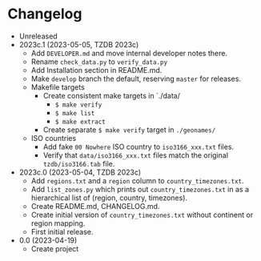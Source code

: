 # Changelog

* Unreleased
* 2023c.1 (2023-05-05, TZDB 2023c)
    * Add `DEVELOPER.md` and move internal developer notes there.
    * Rename `check_data.py` to `verify_data.py`
    * Add Installation section in README.md.
    * Make `develop` branch the default, reserving `master` for releases.
    * Makefile targets
        * Create consistent make targets in `./data/
            * `$ make verify`
            * `$ make list`
            * `$ make extract`
        * Create separate `$ make verify` target in `./geonames/`
    * ISO countries
        * Add fake `00 Nowhere` ISO country to `iso3166_xxx.txt` files.
        * Verify that `data/iso3166_xxx.txt` files match the original
          `tzdb/iso3166.tab` file.
* 2023c.0 (2023-05-04, TZDB 2023c)
    * Add `regions.txt` and a `region` column to `country_timezones.txt`.
    * Add `list_zones.py` which prints out `country_timezones.txt` in as a
      hierarchical list of (region, country, timezones).
    * Create README.md, CHANGELOG.md.
    * Create initial version of `country_timezones.txt` without continent or
      region mapping.
    * First initial release.
* 0.0 (2023-04-19)
    * Create project
